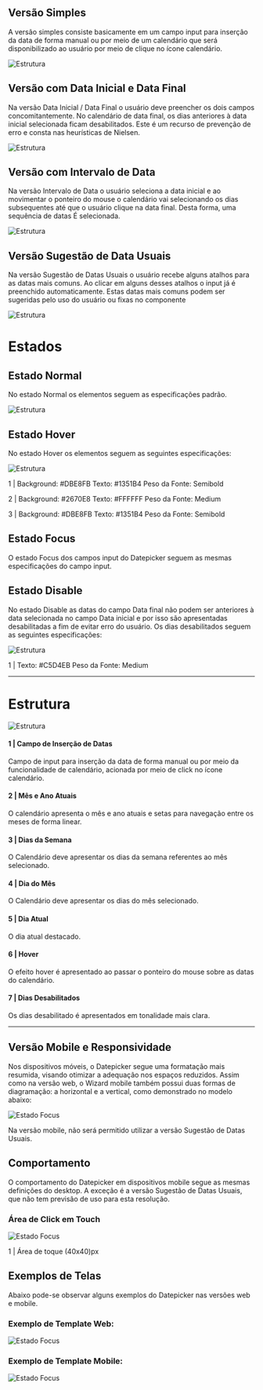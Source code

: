 [version]: # '5.0.0'

## Versão Simples

A versão simples consiste basicamente em um campo input para inserção da data de forma manual ou por meio de um calendário que será disponibilizado ao usuário por meio de clique no ícone calendário.

![Estrutura](imagens/00_Datepicker.png)

## Versão com Data Inicial e Data Final

Na versão Data Inicial / Data Final o usuário deve preencher os dois campos concomitantemente. No calendário de data final, os dias anteriores à data inicial selecionada ficam desabilitados. Este é um recurso de prevenção de erro e consta nas heurísticas de Nielsen.

![Estrutura](imagens/03_Versao-Data-Inicial-Final.png)

## Versão com Intervalo de Data

Na versão Intervalo de Data o usuário seleciona a data inicial e ao movimentar o ponteiro do mouse o calendário vai selecionando os dias subsequentes até que o usuário clique na data final. Desta forma, uma sequência de datas É selecionada.

![Estrutura](imagens/04_Versao-Intervalo.png)

## Versão Sugestão de Data Usuais

Na versão Sugestão de Datas Usuais o usuário recebe alguns atalhos para as datas mais comuns. Ao clicar em alguns desses atalhos o input já é preenchido automaticamente. Estas datas mais comuns podem ser sugeridas pelo uso do usuário ou fixas no componente

![Estrutura](imagens/05_Versao-Sugestao-Datas.png)

# Estados

## Estado Normal

No estado Normal os elementos seguem as especificações padrão.

![Estrutura](imagens/06_Estado-Normal.png)

## Estado Hover

No estado Hover os elementos seguem as seguintes especificações:

![Estrutura](imagens/07_Estado-Hover.png)

1 |
Background: #DBE8FB
Texto: #1351B4
Peso da Fonte: Semibold

2 |
Background: #2670E8
Texto: #FFFFFF
Peso da Fonte: Medium

3 |
Background: #DBE8FB
Texto: #1351B4
Peso da Fonte: Semibold

## Estado Focus

O estado Focus dos campos input do Datepicker seguem as mesmas especificações do campo input.

## Estado Disable

No estado Disable as datas do campo Data final não podem ser anteriores à data selecionada no campo Data inicial e por isso são apresentadas desabilitadas a fim de evitar erro do usuário. Os dias desabilitados seguem as seguintes especificações:

![Estrutura](imagens/08_Estado-Disable.png)

1 |
Texto: #C5D4EB
Peso da Fonte: Medium

---

# Estrutura

![Estrutura](imagens/01_Estrutura-Basica.png)

#### 1 | Campo de Inserção de Datas

Campo de input para inserção da data de forma manual ou por meio da funcionalidade de calendário, acionada por meio de click no ícone calendário.

#### 2 | Mês e Ano Atuais

O calendário apresenta o mês e ano atuais e setas para navegação entre os meses de forma linear.

#### 3 | Dias da Semana

O Calendário deve apresentar os dias da semana referentes ao mês selecionado.

#### 4 | Dia do Mês

O Calendário deve apresentar os dias do mês selecionado.

#### 5 | Dia Atual

O dia atual destacado.

#### 6 | Hover

O efeito hover é apresentado ao passar o ponteiro do mouse sobre as datas do calendário.

#### 7 | Dias Desabilitados

Os dias desabilitado é apresentados em tonalidade mais clara.

---

## Versão Mobile e Responsividade

Nos dispositivos móveis, o Datepicker segue uma formatação mais resumida, visando otimizar a adequação nos espaços reduzidos. Assim como na versão web, o Wizard mobile também possui duas formas de diagramação: a horizontal e a vertical, como demonstrado no modelo abaixo:

![Estado Focus](imagens/09_Versao-Mobile.png)

Na versão mobile, não será permitido utilizar a versão Sugestão de Datas Usuais.

## Comportamento

O comportamento do Datepicker em dispositivos mobile segue as mesmas definições do desktop. A exceção é a versão Sugestão de Datas Usuais, que não tem previsão de uso para esta resolução.

### Área de Click em Touch

![Estado Focus](imagens/10_Area-Toque.png)

1 |
Área de toque (40x40)px

## Exemplos de Telas

Abaixo pode-se observar alguns exemplos do Datepicker nas versões web e mobile.

### Exemplo de Template Web:

![Estado Focus](imagens/11_Exemplo-Web.png)

### Exemplo de Template Mobile:

![Estado Focus](imagens/12-Exemplo-Mobile.png)
